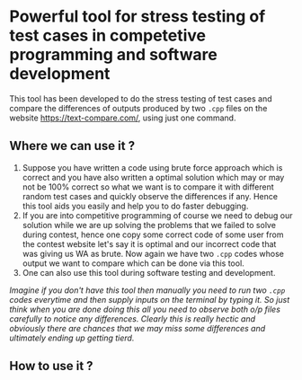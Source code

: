 # Powerful tool for stress testing of test cases in competetive programming and software development 

This tool has been developed to do the stress testing of test cases and compare the differences of outputs produced by two ```.cpp``` files on the website
https://text-compare.com/, using just one command.


## Where we can use it ?

1. Suppose you have written a code using brute force approach which is correct and you have also written a optimal solution which may or may not be 100% correct so what we want is to compare it with different random test cases and quickly observe the differences if any. Hence this tool aids you easily and help you to do faster debugging.
2. If you are into competitive programming of course we need to debug our solution while we are up solving the problems that we failed to solve during contest, hence one copy some correct code of some user from the contest website let's say it is optimal and our incorrect code that was giving us WA as brute. Now again we have two ```.cpp``` codes whose output we want to compare which can be done via this tool.
3. One can also use this tool during software testing and development.


_Imagine if you don't have this tool then manually you need to run two ```.cpp``` codes everytime and then supply inputs on the terminal by typing it. So just think when you are done doing this all you need to observe both o/p files carefully to notice any differences. Clearly this is really hectic and obviously there are chances that we may miss some differences and ultimately ending up getting tierd._


## How to use it ?
